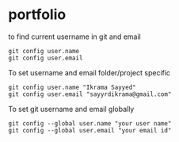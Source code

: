 # portfolio

to find current username in git and email


```
git config user.name 
git config user.email
```

To set username and email folder/project specific
```
git config user.name "Ikrama Sayyed"
git config user.email "sayyrdikrama@gmail.com"
```

To set git username and email globally
```
git config --global user.name "your user name"
git config --global user.email "your email id"
```